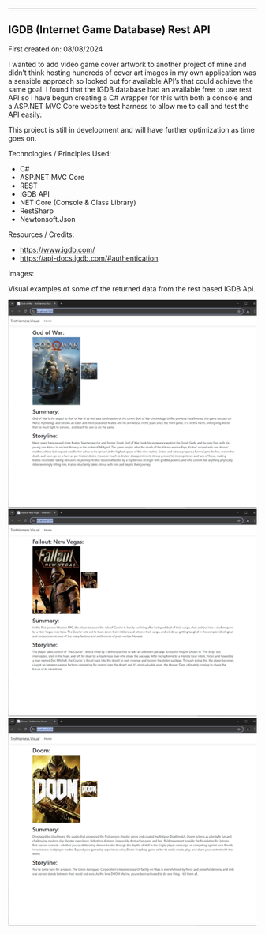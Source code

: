 -----------------------------------------
IGDB (Internet Game Database) Rest API
-----------------------------------------

First created on: 08/08/2024

I wanted to add video game cover artwork to another project of mine and didn’t think hosting hundreds of cover art images in my own application was a sensible approach so looked out for available API’s that could achieve the same goal.  I found that the IGDB database had an available free to use rest API so i have begun creating a C# wrapper for this with both a console and a ASP.NET MVC Core website test harness to allow me to call and test the API easily.

This project is still in development and will have further optimization as time goes on.

Technologies / Principles Used:

- C#
- ASP.NET MVC Core
- REST
- IGDB API
- NET Core (Console & Class Library)
- RestSharp
- Newtonsoft.Json

Resources / Credits:

- https://www.igdb.com/
- https://api-docs.igdb.com/#authentication

Images:

Visual examples of some of the returned data from the rest based IGDB Api.

![Alt text](Images/Igdb1.jpg)
![Alt text](Images/Igdb2.jpg)
![Alt text](Images/Igdb3.jpg)



